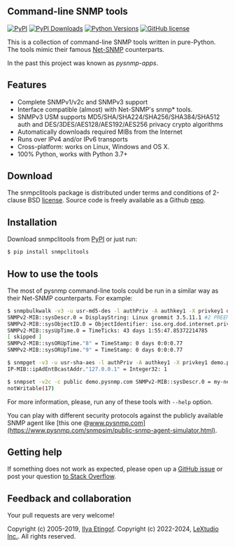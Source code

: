 
Command-line SNMP tools
-----------------------

[![PyPI](https://img.shields.io/pypi/v/snmpclitools.svg?maxAge=2592000)](https://pypi.org/project/snmpclitools)
[![PyPI Downloads](https://img.shields.io/pypi/dd/snmpclitools)](https://pypi.python.org/pypi/snmpclitools/)
[![Python Versions](https://img.shields.io/pypi/pyversions/snmpclitools.svg)](https://pypi.org/project/snmpclitools/)
[![GitHub license](https://img.shields.io/badge/license-BSD-blue.svg)](https://raw.githubusercontent.com/lextudio/snmpclitools/master/LICENSE.rst)

This is a collection of command-line SNMP tools written in pure-Python.
The tools mimic their famous [Net-SNMP](https://sourceforge.net/projects/net-snmp/)
counterparts.

In the past this project was known as *pysnmp-apps*.

Features
--------

* Complete SNMPv1/v2c and SNMPv3 support
* Interface compatible (almost) with Net-SNMP's snmp\* tools.
* SNMPv3 USM supports MD5/SHA/SHA224/SHA256/SHA384/SHA512 auth and
  DES/3DES/AES128/AES192/AES256 privacy crypto algorithms
* Automatically downloads required MIBs from the Internet
* Runs over IPv4 and/or IPv6 transports
* Cross-platform: works on Linux, Windows and OS X.
* 100% Python, works with Python 3.7+

Download
--------

The snmpclitools package is distributed under terms and conditions of 2-clause
BSD [license](https://www.pysnmp.com/snmpclitools/license.html). Source code is freely
available as a Github [repo](https://github.com/lextudio/snmpclitools).

Installation
------------

Download snmpclitools from [PyPI](https://pypi.org/project/snmpclitools) or just run:

```bash
$ pip install snmpclitools
```

How to use the tools
--------------------

The most of pysnmp command-line tools could be run in a similar way as their Net-SNMP counterparts. For example:

```bash
$ snmpbulkwalk -v3 -u usr-md5-des -l authPriv -A authkey1 -X privkey1 demo.pysnmp.com system
SNMPv2-MIB::sysDescr.0 = DisplayString: Linux grommit 3.5.11.1 #2 PREEMPT Tue Mar 1 14:03:24 MSD 2016 i686 unknown unknown GNU/Linux
SNMPv2-MIB::sysObjectID.0 = ObjectIdentifier: iso.org.dod.internet.private.enterprises.8072.3.2.101.3.6.1.4.1.8072.3.2.10
SNMPv2-MIB::sysUpTime.0 = TimeTicks: 43 days 1:55:47.85372214785
[ skipped ]
SNMPv2-MIB::sysORUpTime."8" = TimeStamp: 0 days 0:0:0.77
SNMPv2-MIB::sysORUpTime."9" = TimeStamp: 0 days 0:0:0.77

$ snmpget -v3 -u usr-sha-aes -l authPriv -A authkey1 -X privkey1 demo.pysnmp.com IP-MIB::ipAdEntBcastAddr.\"127.0.0.1\"
IP-MIB::ipAdEntBcastAddr."127.0.0.1" = Integer32: 1

$ snmpset -v2c -c public demo.pysnmp.com SNMPv2-MIB::sysDescr.0 = my-new-descr
notWritable(17)
```

For more information, please, run any of these tools with `--help` option.

You can play with different security protocols against the publicly available SNMP
agent like [this one @www.pysnmp.com](https://www.pysnmp.com/snmpsim/public-snmp-agent-simulator.html).

Getting help
------------

If something does not work as expected, please open up a
[GitHub issue](https://github.com/lextudio/pysnmp/issues/new) or post
your question [to Stack Overflow](https://stackoverflow.com/questions/ask).

Feedback and collaboration
--------------------------

Your pull requests are very welcome!

Copyright (c) 2005-2019, [Ilya Etingof](mailto:etingof@gmail.com).
Copyright (c) 2022-2024, [LeXtudio Inc.](mailto:support@lextudio.com).
All rights reserved.
